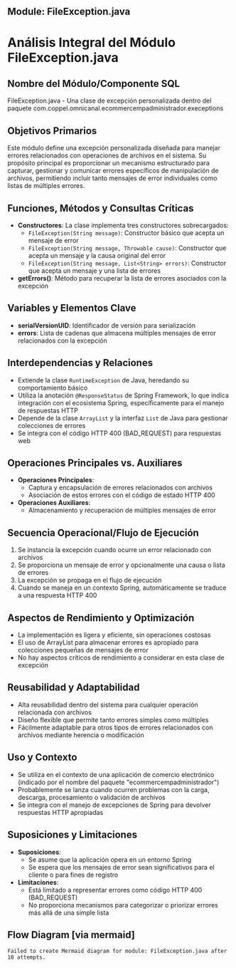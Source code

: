 ## Module: FileException.java

# Análisis Integral del Módulo FileException.java

## Nombre del Módulo/Componente SQL
FileException.java - Una clase de excepción personalizada dentro del paquete com.coppel.omnicanal.ecommercempadministrador.execeptions

## Objetivos Primarios
Este módulo define una excepción personalizada diseñada para manejar errores relacionados con operaciones de archivos en el sistema. Su propósito principal es proporcionar un mecanismo estructurado para capturar, gestionar y comunicar errores específicos de manipulación de archivos, permitiendo incluir tanto mensajes de error individuales como listas de múltiples errores.

## Funciones, Métodos y Consultas Críticas
- **Constructores**: La clase implementa tres constructores sobrecargados:
  - `FileException(String message)`: Constructor básico que acepta un mensaje de error
  - `FileException(String message, Throwable cause)`: Constructor que acepta un mensaje y la causa original del error
  - `FileException(String message, List<String> errors)`: Constructor que acepta un mensaje y una lista de errores
- **getErrors()**: Método para recuperar la lista de errores asociados con la excepción

## Variables y Elementos Clave
- **serialVersionUID**: Identificador de versión para serialización
- **errors**: Lista de cadenas que almacena múltiples mensajes de error relacionados con la excepción

## Interdependencias y Relaciones
- Extiende la clase `RuntimeException` de Java, heredando su comportamiento básico
- Utiliza la anotación `@ResponseStatus` de Spring Framework, lo que indica integración con el ecosistema Spring, específicamente para el manejo de respuestas HTTP
- Depende de la clase `ArrayList` y la interfaz `List` de Java para gestionar colecciones de errores
- Se integra con el código HTTP 400 (BAD_REQUEST) para respuestas web

## Operaciones Principales vs. Auxiliares
- **Operaciones Principales**: 
  - Captura y encapsulación de errores relacionados con archivos
  - Asociación de estos errores con el código de estado HTTP 400
- **Operaciones Auxiliares**:
  - Almacenamiento y recuperación de múltiples mensajes de error

## Secuencia Operacional/Flujo de Ejecución
1. Se instancia la excepción cuando ocurre un error relacionado con archivos
2. Se proporciona un mensaje de error y opcionalmente una causa o lista de errores
3. La excepción se propaga en el flujo de ejecución
4. Cuando se maneja en un contexto Spring, automáticamente se traduce a una respuesta HTTP 400

## Aspectos de Rendimiento y Optimización
- La implementación es ligera y eficiente, sin operaciones costosas
- El uso de ArrayList para almacenar errores es apropiado para colecciones pequeñas de mensajes de error
- No hay aspectos críticos de rendimiento a considerar en esta clase de excepción

## Reusabilidad y Adaptabilidad
- Alta reusabilidad dentro del sistema para cualquier operación relacionada con archivos
- Diseño flexible que permite tanto errores simples como múltiples
- Fácilmente adaptable para otros tipos de errores relacionados con archivos mediante herencia o modificación

## Uso y Contexto
- Se utiliza en el contexto de una aplicación de comercio electrónico (indicado por el nombre del paquete "ecommercempadministrador")
- Probablemente se lanza cuando ocurren problemas con la carga, descarga, procesamiento o validación de archivos
- Se integra con el manejo de excepciones de Spring para devolver respuestas HTTP apropiadas

## Suposiciones y Limitaciones
- **Suposiciones**:
  - Se asume que la aplicación opera en un entorno Spring
  - Se espera que los mensajes de error sean significativos para el cliente o para fines de registro
- **Limitaciones**:
  - Está limitado a representar errores como código HTTP 400 (BAD_REQUEST)
  - No proporciona mecanismos para categorizar o priorizar errores más allá de una simple lista
## Flow Diagram [via mermaid]
```mermaid
Failed to create Mermaid diagram for module: FileException.java after 10 attempts.
```
